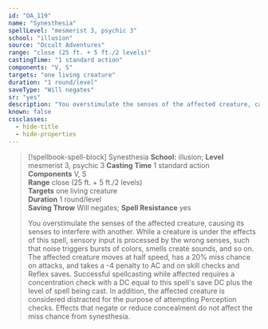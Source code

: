 ```yaml
---
id: "OA_119"
name: "Synesthesia"
spellLevel: "mesmerist 3, psychic 3"
school: "illusion"
source: "Occult Adventures"
range: "close (25 ft. + 5 ft./2 levels)"
castingTime: "1 standard action"
components: "V, S"
targets: "one living creature"
duration: "1 round/level"
saveType: "Will negates"
sr: "yes"
description: "You overstimulate the senses of the affected creature, causing its senses to interfere with another. While a creature is under the effects of this spell, sensory input is processed by the wrong  senses, such that noise triggers bursts of colors, smells create sounds, and so on. The affected creature moves at half speed, has a 20% miss chance on attacks, and takes a -4 penalty to AC and on skill checks and Reflex saves. Successful spellcasting while affected requires a concentration check with a DC equal to this spell's save DC plus the level of spell being cast.  In addition, the affected creature is considered distracted for the purpose of attempting Perception checks. Effects that negate or reduce concealment do not affect the miss chance from synesthesia."
known: false
cssclasses:
  - hide-title
  - hide-properties
---
```


> [!spellbook-spell-block] Synesthesia
> **School:** illusion; **Level** mesmerist 3, psychic 3
> **Casting Time** 1 standard action  
> **Components** V, S  
> **Range** close (25 ft. + 5 ft./2 levels)  
> **Targets** one living creature  
> **Duration** 1 round/level  
> **Saving Throw** Will negates; **Spell Resistance** yes
> 
> You overstimulate the senses of the affected creature, causing its senses to interfere with another. While a creature is under the effects of this spell, sensory input is processed by the wrong  senses, such that noise triggers bursts of colors, smells create sounds, and so on. The affected creature moves at half speed, has a 20% miss chance on attacks, and takes a -4 penalty to AC and on skill checks and Reflex saves. Successful spellcasting while affected requires a concentration check with a DC equal to this spell's save DC plus the level of spell being cast.  In addition, the affected creature is considered distracted for the purpose of attempting Perception checks. Effects that negate or reduce concealment do not affect the miss chance from synesthesia.